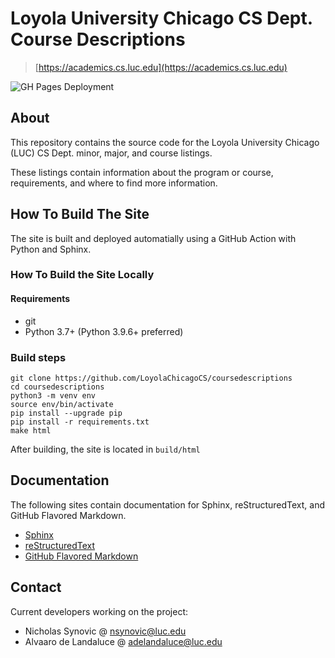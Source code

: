 # Loyola University Chicago CS Dept. Course Descriptions

> [https://academics.cs.luc.edu](https://academics.cs.luc.edu)

![GH Pages Deployment](https://github.com/LoyolaChicagoCS/coursedescriptions/actions/workflows/main.yml/badge.svg)

## About

This repository contains the source code for the Loyola University Chicago (LUC)
CS Dept. minor, major, and course listings.

These listings contain information about the program or course, requirements,
and where to find more information.

## How To Build The Site

The site is built and deployed automatially using a GitHub Action with
Python and Sphinx.

### How To Build the Site Locally

#### Requirements

* git
* Python 3.7+ (Python 3.9.6+ preferred)

### Build steps

```
git clone https://github.com/LoyolaChicagoCS/coursedescriptions
cd coursedescriptions
python3 -m venv env
source env/bin/activate
pip install --upgrade pip
pip install -r requirements.txt
make html
```

After building, the site is located in `build/html`

## Documentation

The following sites contain documentation for Sphinx, reStructuredText, and GitHub Flavored Markdown.

* [Sphinx](https://www.sphinx-doc.org/en/master/usage/restructuredtext/basics.html)
* [reStructuredText](https://docutils.sourceforge.io/rst.html)
* [GitHub Flavored Markdown](https://github.github.com/gfm/)

## Contact

Current developers working on the project:

* Nicholas Synovic @ [nsynovic@luc.edu](mailto:nsynovic@luc.edu)
* Alvaaro de Landaluce @ [adelandaluce@luc.edu](mailto:adelandaluce@luc.edu)
